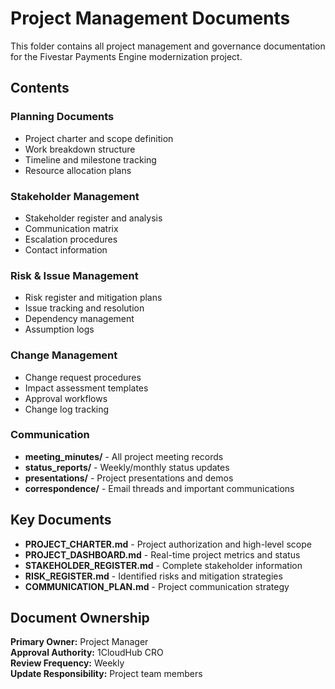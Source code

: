 # Project Management Documents

This folder contains all project management and governance documentation for the Fivestar Payments Engine modernization project.

## Contents

### Planning Documents

- Project charter and scope definition
- Work breakdown structure
- Timeline and milestone tracking
- Resource allocation plans

### Stakeholder Management

- Stakeholder register and analysis
- Communication matrix
- Escalation procedures
- Contact information

### Risk & Issue Management

- Risk register and mitigation plans
- Issue tracking and resolution
- Dependency management
- Assumption logs

### Change Management

- Change request procedures
- Impact assessment templates
- Approval workflows
- Change log tracking

### Communication

- **meeting_minutes/** - All project meeting records
- **status_reports/** - Weekly/monthly status updates
- **presentations/** - Project presentations and demos
- **correspondence/** - Email threads and important communications

## Key Documents

- **PROJECT_CHARTER.md** - Project authorization and high-level scope
- **PROJECT_DASHBOARD.md** - Real-time project metrics and status
- **STAKEHOLDER_REGISTER.md** - Complete stakeholder information
- **RISK_REGISTER.md** - Identified risks and mitigation strategies
- **COMMUNICATION_PLAN.md** - Project communication strategy

## Document Ownership

**Primary Owner:** Project Manager  
**Approval Authority:** 1CloudHub CRO  
**Review Frequency:** Weekly  
**Update Responsibility:** Project team members
